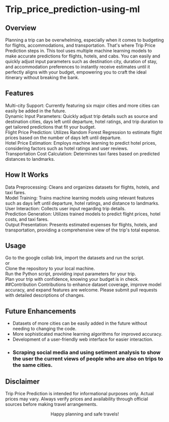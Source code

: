 # Trip_price_prediction-using-ml
## Overview
Planning a trip can be overwhelming, especially when it comes to budgeting for flights, accommodations, and transportation. That's where Trip Price Prediction steps in. This tool uses multiple machine learning models to make accurate predictions for flights, hotels, and cabs. You can easily and quickly adjust input parameters such as destination city, duration of stay, and accommodation preferences to instantly receive estimates until it perfectly aligns with your budget, empowering you to craft the ideal itinerary without breaking the bank. 
## Features
Multi-city Support: Currently featuring six major cities and more cities can easily be added in the future.  
Dynamic Input Parameters: Quickly adjust trip details such as source and destination cities, days left until departure, hotel ratings, and trip duration to get tailored predictions that fit your budget.  
Flight Price Prediction: Utilizes Random Forest Regression to estimate flight prices based on the number of days left until departure.  
Hotel Price Estimation: Employs machine learning to predict hotel prices, considering factors such as hotel ratings and user reviews.  
Transportation Cost Calculation: Determines taxi fares based on predicted distances to landmarks.  
## How It Works
Data Preprocessing: Cleans and organizes datasets for flights, hotels, and taxi fares.  
Model Training: Trains machine learning models using relevant features such as days left until departure, hotel ratings, and distance to landmarks.  
User Interaction: Collects user input regarding trip details.  
Prediction Generation: Utilizes trained models to predict flight prices, hotel costs, and taxi fares.  
Output Presentation: Presents estimated expenses for flights, hotels, and transportation, providing a comprehensive view of the trip's total expense.  
## Usage
Go to the google collab link, import the datasets and run the script.  
or  
Clone the repository to your local machine.  
Run the Python script, providing input parameters for your trip.  
Plan your trip with confidence, knowing your budget is in check.  
##Contribution
Contributions to enhance dataset coverage, improve model accuracy, and expand features are welcome. Please submit pull requests with detailed descriptions of changes.

## Future Enhancements
+ Datasets of more cities can be easily added in the future without needing to changing the code.  
+ More sophisticated machine learning algorithms for improved accuracy.  
+ Development of a user-friendly web interface for easier interaction.  
+ ### Scraping social media and using setiment analysis to show the user the current views of people who are also on trips to the same cities.  
## Disclaimer
Trip Price Prediction is intended for informational purposes only. Actual prices may vary. Always verify prices and availability through official sources before making travel arrangements.
<p align="center">
Happy planning and safe travels!
</p>
